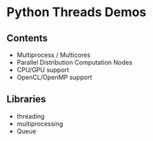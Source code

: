 # Python Threads Demos

## Contents
+ Multiprocess / Multicores
+ Parallel Distribution Computation Nodes
+ CPU/GPU support
+ OpenCL/OpenMP support

## Libraries
+ threading
+ multiprocessing
+ Queue